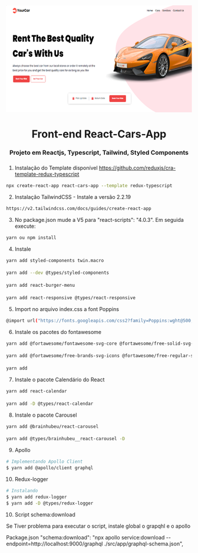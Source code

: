 <div align="center">
  <p align="center">
    <img src="src/assets/images/preview.png" width="680" height="290" alt="React Cars App" />
  </p>
 <h1>Front-end React-Cars-App </h1>
 <h3>Projeto em Reactjs, Typescript, Tailwind, Styled Components <h3>
</div>

1. Instalação do Template disponível https://github.com/reduxjs/cra-template-redux-typescript

```bash
npx create-react-app react-cars-app --template redux-typescript
```

2. Instalação TailwindCSS - Instale a versão 2.2.19

```bash
https://v2.tailwindcss.com/docs/guides/create-react-app
```

3. No package.json mude a V5 para "react-scripts": "4.0.3". Em seguida execute:

```bash
yarn ou npm install
```

4. Instale

```bash
yarn add styled-components twin.macro

yarn add --dev @types/styled-components

yarn add react-burger-menu

yarn add react-responsive @types/react-responsive

```

5. Import no arquivo index.css a font Poppins

```bash
@import url("https://fonts.googleapis.com/css2?family=Poppins:wght@500;700;800;900&display=swap");
```

6. Instale os pacotes do fontawesome

```bash
yarn add @fortawesome/fontawesome-svg-core @fortawesome/free-solid-svg-icons @fortawesome/react-fontawesome

yarn add @fortawesome/free-brands-svg-icons @fortawesome/free-regular-svg-icons

yarn add
```

7. Instale o pacote Calendário do React

```bash
yarn add react-calendar

yarn add -D @types/react-calendar

```

8. Instale o pacote Carousel

```bash
yarn add @brainhubeu/react-carousel

yarn add @types/brainhubeu__react-carousel -D
```

9. Apollo

```bash
# Implementando Apollo Client
$ yarn add @apollo/client graphql
```

10. Redux-logger

```bash
# Instalando
$ yarn add redux-logger
$ yarn add -D @types/redux-logger
```

10. Script schema:download

Se Tiver problema para executar o script, instale global o grapqhl e o apollo

Package.json
"schema:download": "npx apollo service:download --endpoint=http://localhost:9000/graphql ./src/app/graphql-schema.json",
